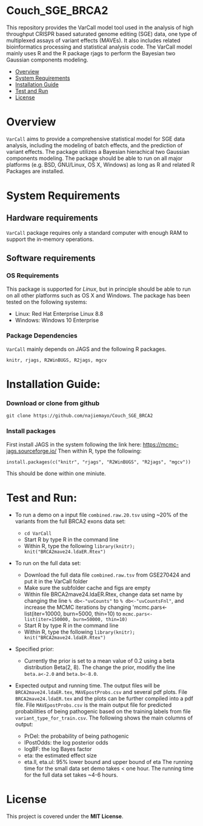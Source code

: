 # Couch_SGE_BRCA2

This repository provides the VarCall model tool used in the analysis of high throughput CRISPR based saturated genome editing (SGE) data, one type of multiplexed assays of variant effects (MAVEs). It also includes related bioinformatics processing and statistical analysis code. The VarCall model mainly uses R and the R package rjags to perform the Bayesian two Gaussian components modeling.

- [Overview](#overview)
- [System Requirements](#system-requirements)
- [Installation Guide](#installation-guide)
- [Test and Run](#Test-and-run)
- [License](#license)

# Overview
``VarCall`` aims to provide a comprehensive statistical model for SGE data analysis, including the modeling of batch effects, and the prediction of variant effects. The package utilizes a Bayesian hierachical two Gaussian components modeling. The package should be able to run on all major platforms (e.g. BSD, GNU/Linux, OS X, Windows) as long as R and related R Packages are installed.

# System Requirements
## Hardware requirements
`VarCall` package requires only a standard computer with enough RAM to support the in-memory operations.

## Software requirements
### OS Requirements
This package is supported for *Linux*, but in principle should be able to run on all other platforms such as OS X and Windows. The package has been tested on the following systems:
+ Linux: Red Hat Enterprise Linux 8.8
+ Windows: Windows 10 Enterprise

### Package Dependencies
`VarCall` mainly depends on JAGS and the following R packages.

```
knitr, rjags, R2WinBUGS, R2jags, mgcv
```

# Installation Guide:
### Download or clone from github
```
git clone https://github.com/najiemayo/Couch_SGE_BRCA2
```

### Install packages
First install JAGS in the system following the link here: https://mcmc-jags.sourceforge.io/
Then within R, type the following:
```
install.packages(c("knitr", "rjags", "R2WinBUGS", "R2jags", "mgcv"))
```
This should be done within one miniute.

# Test and Run:
- To run a demo on a input file `combined.raw.20.tsv` using ~20% of the variants from the full BRCA2 exons data set:
  - `cd VarCall`
  - Start R by type R in the command line
  - Within R, type the following `library(knitr); knit("BRCA2mave24.ldaER.Rtex")`

- To run on the full data set:
  - Download the full data file `combined.raw.tsv` from GSE270424 and put it in the VarCall folder
  - Make sure the subfolder cache and figs are empty
  - Within file BRCA2mave24.ldaER.Rtex, change data set name by changing the line `% db<-"uvCounts"` to `% db<-"uvCountsFnl"`, and increase the MCMC iterations by changing 'mcmc.pars<-list(iter=10000, burn=5000, thin=10) to `mcmc.pars<-list(iter=150000, burn=50000, thin=10)`   
  - Start R by type R in the command line
  - Within R, type the following `library(knitr); knit("BRCA2mave24.ldaER.Rtex")`
    
- Specified prior:
  - Currently the prior is set to a mean value of 0.2 using a beta distribution Beta(2, 8). The change the prior, modifiy the line `beta.a<-2.0` and `beta.b<-8.0`. 

- Expected output and running time.
The output files will be `BRCA2mave24.ldaER.tex`, `MAVEpostProbs.csv` and several pdf plots. File `BRCA2mave24.ldaER.tex` and the plots can be further compiled into a pdf file. File `MAVEpostProbs.csv` is the main output file for predicted probabilities of being pathogenic based on the training labels from file `variant_type_for_train.csv`. The following shows the main columns of output:
  - PrDel: the probability of being pathogenic
  - lPostOdds: the log posterior odds
  - logBF: the log Bayes factor
  - eta: the estimated effect size
  - eta.ll, eta.ul: 95% lower bound and upper bound of eta
The running time for the small data set demo takes < one hour. The running time for the full data set takes ~4-6 hours.

# License

This project is covered under the **MIT License**.


